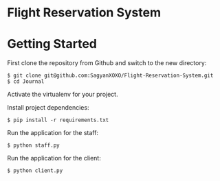 # Flight Reservation System 

# Getting Started

First clone the repository from Github and switch to the new directory:

    $ git clone git@github.com:SagyanXOXO/Flight-Reservation-System.git
    $ cd Journal
    
Activate the virtualenv for your project.
    
Install project dependencies:

    $ pip install -r requirements.txt
    
    
Run the application for the staff:

    $ python staff.py
    

Run the application for the client:

    $ python client.py